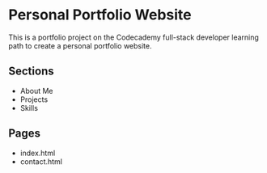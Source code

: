# Personal Portfolio Website

This is a portfolio project on the Codecademy full-stack developer learning path to create a personal portfolio website.

## Sections

* About Me
* Projects
* Skills

## Pages

* index.html
* contact.html
